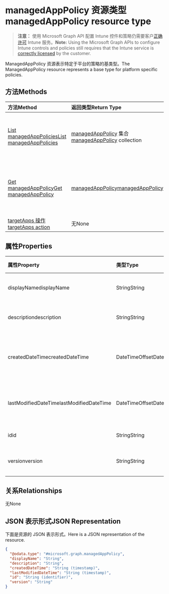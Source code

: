 # <a name="managedapppolicy-resource-type"></a><span data-ttu-id="c9ad3-101">managedAppPolicy 资源类型</span><span class="sxs-lookup"><span data-stu-id="c9ad3-101">managedAppPolicy resource type</span></span>

> <span data-ttu-id="c9ad3-102">**注意：** 使用 Microsoft Graph API 配置 Intune 控件和策略仍需要客户[正确许可](https://go.microsoft.com/fwlink/?linkid=839381) Intune 服务。</span><span class="sxs-lookup"><span data-stu-id="c9ad3-102">**Note:** Using the Microsoft Graph APIs to configure Intune controls and policies still requires that the Intune service is [correctly licensed](https://go.microsoft.com/fwlink/?linkid=839381) by the customer.</span></span>

<span data-ttu-id="c9ad3-103">ManagedAppPolicy 资源表示特定于平台的策略的基类型。</span><span class="sxs-lookup"><span data-stu-id="c9ad3-103">The ManagedAppPolicy resource represents a base type for platform specific policies.</span></span>
## <a name="methods"></a><span data-ttu-id="c9ad3-104">方法</span><span class="sxs-lookup"><span data-stu-id="c9ad3-104">Methods</span></span>
|<span data-ttu-id="c9ad3-105">方法</span><span class="sxs-lookup"><span data-stu-id="c9ad3-105">Method</span></span>|<span data-ttu-id="c9ad3-106">返回类型</span><span class="sxs-lookup"><span data-stu-id="c9ad3-106">Return Type</span></span>|<span data-ttu-id="c9ad3-107">说明</span><span class="sxs-lookup"><span data-stu-id="c9ad3-107">Description</span></span>|
|:---|:---|:---|
|[<span data-ttu-id="c9ad3-108">List managedAppPolicies</span><span class="sxs-lookup"><span data-stu-id="c9ad3-108">List managedAppPolicies</span></span>](../api/intune_mam_managedapppolicy_list.md)|<span data-ttu-id="c9ad3-109">[managedAppPolicy](../resources/intune_mam_managedapppolicy.md) 集合</span><span class="sxs-lookup"><span data-stu-id="c9ad3-109">[managedAppPolicy](../resources/intune_mam_managedapppolicy.md) collection</span></span>|<span data-ttu-id="c9ad3-110">列出 [managedAppPolicy](../resources/intune_mam_managedapppolicy.md) 对象的属性和关系。</span><span class="sxs-lookup"><span data-stu-id="c9ad3-110">List properties and relationships of the [managedAppPolicy](../resources/intune_mam_managedapppolicy.md) objects.</span></span>|
|[<span data-ttu-id="c9ad3-111">Get managedAppPolicy</span><span class="sxs-lookup"><span data-stu-id="c9ad3-111">Get managedAppPolicy</span></span>](../api/intune_mam_managedapppolicy_get.md)|[<span data-ttu-id="c9ad3-112">managedAppPolicy</span><span class="sxs-lookup"><span data-stu-id="c9ad3-112">managedAppPolicy</span></span>](../resources/intune_mam_managedapppolicy.md)|<span data-ttu-id="c9ad3-113">读取 [managedAppPolicy](../resources/intune_mam_managedapppolicy.md) 对象的属性和关系。</span><span class="sxs-lookup"><span data-stu-id="c9ad3-113">Read properties and relationships of the [managedAppPolicy](../resources/intune_mam_managedapppolicy.md) object.</span></span>|
|[<span data-ttu-id="c9ad3-114">targetApps 操作</span><span class="sxs-lookup"><span data-stu-id="c9ad3-114">targetApps action</span></span>](../api/intune_mam_managedapppolicy_targetapps.md)|<span data-ttu-id="c9ad3-115">无</span><span class="sxs-lookup"><span data-stu-id="c9ad3-115">None</span></span>|<span data-ttu-id="c9ad3-116">尚未记录</span><span class="sxs-lookup"><span data-stu-id="c9ad3-116">Not yet documented</span></span>|

## <a name="properties"></a><span data-ttu-id="c9ad3-117">属性</span><span class="sxs-lookup"><span data-stu-id="c9ad3-117">Properties</span></span>
|<span data-ttu-id="c9ad3-118">属性</span><span class="sxs-lookup"><span data-stu-id="c9ad3-118">Property</span></span>|<span data-ttu-id="c9ad3-119">类型</span><span class="sxs-lookup"><span data-stu-id="c9ad3-119">Type</span></span>|<span data-ttu-id="c9ad3-120">说明</span><span class="sxs-lookup"><span data-stu-id="c9ad3-120">Description</span></span>|
|:---|:---|:---|
|<span data-ttu-id="c9ad3-121">displayName</span><span class="sxs-lookup"><span data-stu-id="c9ad3-121">displayName</span></span>|<span data-ttu-id="c9ad3-122">String</span><span class="sxs-lookup"><span data-stu-id="c9ad3-122">String</span></span>|<span data-ttu-id="c9ad3-123">策略显示名称。</span><span class="sxs-lookup"><span data-stu-id="c9ad3-123">Policy display name.</span></span>|
|<span data-ttu-id="c9ad3-124">description</span><span class="sxs-lookup"><span data-stu-id="c9ad3-124">description</span></span>|<span data-ttu-id="c9ad3-125">String</span><span class="sxs-lookup"><span data-stu-id="c9ad3-125">String</span></span>|<span data-ttu-id="c9ad3-126">策略的说明。</span><span class="sxs-lookup"><span data-stu-id="c9ad3-126">The policy's description.</span></span>|
|<span data-ttu-id="c9ad3-127">createdDateTime</span><span class="sxs-lookup"><span data-stu-id="c9ad3-127">createdDateTime</span></span>|<span data-ttu-id="c9ad3-128">DateTimeOffset</span><span class="sxs-lookup"><span data-stu-id="c9ad3-128">DateTimeOffset</span></span>|<span data-ttu-id="c9ad3-129">创建策略的日期和时间。</span><span class="sxs-lookup"><span data-stu-id="c9ad3-129">The date and time the policy was created.</span></span>|
|<span data-ttu-id="c9ad3-130">lastModifiedDateTime</span><span class="sxs-lookup"><span data-stu-id="c9ad3-130">lastModifiedDateTime</span></span>|<span data-ttu-id="c9ad3-131">DateTimeOffset</span><span class="sxs-lookup"><span data-stu-id="c9ad3-131">DateTimeOffset</span></span>|<span data-ttu-id="c9ad3-132">上次修改策略的时间。</span><span class="sxs-lookup"><span data-stu-id="c9ad3-132">Last time the policy was modified.</span></span>|
|<span data-ttu-id="c9ad3-133">id</span><span class="sxs-lookup"><span data-stu-id="c9ad3-133">id</span></span>|<span data-ttu-id="c9ad3-134">String</span><span class="sxs-lookup"><span data-stu-id="c9ad3-134">String</span></span>|<span data-ttu-id="c9ad3-135">实体的键。</span><span class="sxs-lookup"><span data-stu-id="c9ad3-135">Key of the entity.</span></span>|
|<span data-ttu-id="c9ad3-136">version</span><span class="sxs-lookup"><span data-stu-id="c9ad3-136">version</span></span>|<span data-ttu-id="c9ad3-137">String</span><span class="sxs-lookup"><span data-stu-id="c9ad3-137">String</span></span>|<span data-ttu-id="c9ad3-138">实体的版本。</span><span class="sxs-lookup"><span data-stu-id="c9ad3-138">Version of the entity.</span></span>|

## <a name="relationships"></a><span data-ttu-id="c9ad3-139">关系</span><span class="sxs-lookup"><span data-stu-id="c9ad3-139">Relationships</span></span>
<span data-ttu-id="c9ad3-140">无</span><span class="sxs-lookup"><span data-stu-id="c9ad3-140">None</span></span>
## <a name="json-representation"></a><span data-ttu-id="c9ad3-141">JSON 表示形式</span><span class="sxs-lookup"><span data-stu-id="c9ad3-141">JSON Representation</span></span>
<span data-ttu-id="c9ad3-142">下面是资源的 JSON 表示形式。</span><span class="sxs-lookup"><span data-stu-id="c9ad3-142">Here is a JSON representation of the resource.</span></span>
<!-- {
  "blockType": "resource",
  "keyProperty": "id",
  "@odata.type": "microsoft.graph.managedAppPolicy"
}
-->
``` json
{
  "@odata.type": "#microsoft.graph.managedAppPolicy",
  "displayName": "String",
  "description": "String",
  "createdDateTime": "String (timestamp)",
  "lastModifiedDateTime": "String (timestamp)",
  "id": "String (identifier)",
  "version": "String"
}
```



